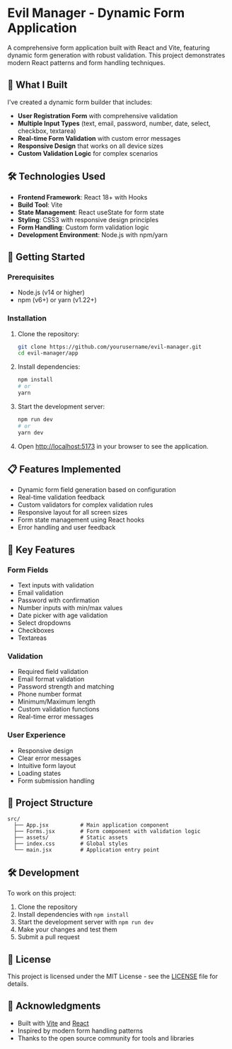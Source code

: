 # Evil Manager - Dynamic Form Application

A comprehensive form application built with React and Vite, featuring dynamic form generation with robust validation. This project demonstrates modern React patterns and form handling techniques.

## 🚀 What I Built

I've created a dynamic form builder that includes:

- **User Registration Form** with comprehensive validation
- **Multiple Input Types** (text, email, password, number, date, select, checkbox, textarea)
- **Real-time Form Validation** with custom error messages
- **Responsive Design** that works on all device sizes
- **Custom Validation Logic** for complex scenarios

## 🛠️ Technologies Used

- **Frontend Framework**: React 18+ with Hooks
- **Build Tool**: Vite
- **State Management**: React useState for form state
- **Styling**: CSS3 with responsive design principles
- **Form Handling**: Custom form validation logic
- **Development Environment**: Node.js with npm/yarn

## 🚀 Getting Started

### Prerequisites

- Node.js (v14 or higher)
- npm (v6+) or yarn (v1.22+)

### Installation

1. Clone the repository:
   ```bash
   git clone https://github.com/yourusername/evil-manager.git
   cd evil-manager/app
   ```

2. Install dependencies:
   ```bash
   npm install
   # or
   yarn
   ```

3. Start the development server:
   ```bash
   npm run dev
   # or
   yarn dev
   ```

4. Open [http://localhost:5173](http://localhost:5173) in your browser to see the application.

## 📋 Features Implemented

- Dynamic form field generation based on configuration
- Real-time validation feedback
- Custom validators for complex validation rules
- Responsive layout for all screen sizes
- Form state management using React hooks
- Error handling and user feedback

## 🎯 Key Features

### Form Fields
- Text inputs with validation
- Email validation
- Password with confirmation
- Number inputs with min/max values
- Date picker with age validation
- Select dropdowns
- Checkboxes
- Textareas

### Validation
- Required field validation
- Email format validation
- Password strength and matching
- Phone number format
- Minimum/Maximum length
- Custom validation functions
- Real-time error messages

### User Experience
- Responsive design
- Clear error messages
- Intuitive form layout
- Loading states
- Form submission handling

## 📝 Project Structure

```
src/
  ├── App.jsx          # Main application component
  ├── Forms.jsx        # Form component with validation logic
  ├── assets/          # Static assets
  ├── index.css        # Global styles
  └── main.jsx         # Application entry point
```

## 🛠️ Development

To work on this project:

1. Clone the repository
2. Install dependencies with `npm install`
3. Start the development server with `npm run dev`
4. Make your changes and test them
5. Submit a pull request

## 📄 License

This project is licensed under the MIT License - see the [LICENSE](LICENSE) file for details.

## 🙏 Acknowledgments

- Built with [Vite](https://vitejs.dev/) and [React](https://reactjs.org/)
- Inspired by modern form handling patterns
- Thanks to the open source community for tools and libraries
